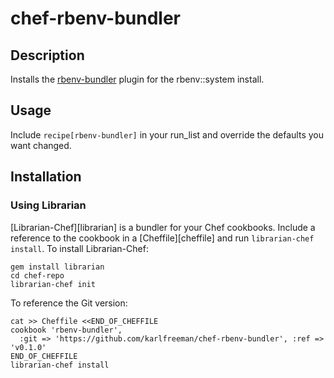 # chef-rbenv-bundler

## Description

Installs the [rbenv-bundler](https://github.com/carsomyr/rbenv-bundler)
plugin for the rbenv::system install.

## Usage

Include `recipe[rbenv-bundler]` in your run_list and override the defaults
you want changed.

## Installation

### Using Librarian

[Librarian-Chef][librarian] is a bundler for your Chef cookbooks.
Include a reference to the cookbook in a [Cheffile][cheffile] and run
`librarian-chef install`. To install Librarian-Chef:

    gem install librarian
    cd chef-repo
    librarian-chef init

To reference the Git version:

    cat >> Cheffile <<END_OF_CHEFFILE
    cookbook 'rbenv-bundler',
      :git => 'https://github.com/karlfreeman/chef-rbenv-bundler', :ref => 'v0.1.0'
    END_OF_CHEFFILE
    librarian-chef install
